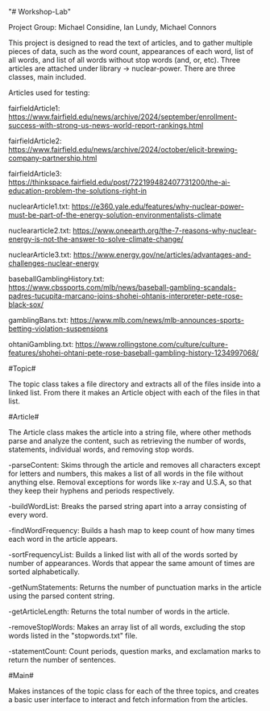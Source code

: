 "# Workshop-Lab" 

Project Group: Michael Considine, Ian Lundy, Michael Connors

This project is designed to read the text of articles, and to gather multiple pieces of data, such as the word count, appearances of each word, list of all words, and list of all words without stop words (and, or, etc). Three articles are attached under library -> nuclear-power. There are three classes, main included.

Articles used for testing:

fairfieldArticle1: https://www.fairfield.edu/news/archive/2024/september/enrollment-success-with-strong-us-news-world-report-rankings.html

fairfieldArticle2: https://www.fairfield.edu/news/archive/2024/october/elicit-brewing-company-partnership.html

fairfieldArticle3: https://thinkspace.fairfield.edu/post/722199482407731200/the-ai-education-problem-the-solutions-right-in

nuclearArticle1.txt: https://e360.yale.edu/features/why-nuclear-power-must-be-part-of-the-energy-solution-environmentalists-climate

nucleararticle2.txt: https://www.oneearth.org/the-7-reasons-why-nuclear-energy-is-not-the-answer-to-solve-climate-change/

nuclearArticle3.txt: https://www.energy.gov/ne/articles/advantages-and-challenges-nuclear-energy

baseballGamblingHistory.txt: https://www.cbssports.com/mlb/news/baseball-gambling-scandals-padres-tucupita-marcano-joins-shohei-ohtanis-interpreter-pete-rose-black-sox/

gamblingBans.txt: https://www.mlb.com/news/mlb-announces-sports-betting-violation-suspensions

ohtaniGambling.txt: https://www.rollingstone.com/culture/culture-features/shohei-ohtani-pete-rose-baseball-gambling-history-1234997068/

#Topic#

The topic class takes a file directory and extracts all of the files inside into a linked list. From there it makes an Article object with each of the files in that list.

#Article#

The Article class makes the article into a string file, where other methods parse and analyze the content, such as retrieving the number of words, statements, individual words, and removing stop words.

-parseContent: Skims through the article and removes all characters except for letters and numbers, this makes a list of all words in the file without anything else. Removal exceptions for words like x-ray and U.S.A, so that they keep their hyphens and periods respectively.

-buildWordList: Breaks the parsed string apart into a array consisting of every word.

-findWordFrequency: Builds a hash map to keep count of how many times each word in the article appears.

-sortFrequencyList: Builds a linked list with all of the words sorted by number of appearances. Words that appear the same amount of times are sorted alphabetically.

-getNumStatements: Returns the number of punctuation marks in the article using the parsed content string.

-getArticleLength: Returns the total number of words in the article.

-removeStopWords: Makes an array list of all words, excluding the stop words listed in the "stopwords.txt" file.

-statementCount: Count periods, question marks, and exclamation marks to return the number of sentences.

#Main#

Makes instances of the topic class for each of the three topics, and creates a basic user interface to interact and fetch information from the articles.